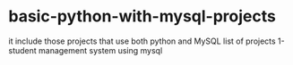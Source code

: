 # basic-python-with-mysql-projects
it include those projects that use both python and MySQL 
list of projects
1-student management system using mysql
